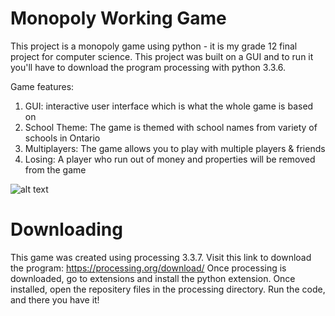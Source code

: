 # Monopoly Working Game
This project is a monopoly game using python - it is my grade 12 final project for computer science. This project was built on a GUI and to run it you'll have to download the program processing with python 3.3.6.

Game features:
1. GUI: interactive user interface which is what the whole game is based on
2. School Theme: The game is themed with school names from variety of schools in Ontario
3. Multiplayers: The game allows you to play with multiple players & friends 
4. Losing: A player who run out of money and properties will be removed from the game


![alt text](https://lh6.googleusercontent.com/n8nzUX_Nm-UhNif__OYy43lILWDRwKje5M707g2Am2hA4VCmL-JuZXl6_L3rw3FNMiVB1vOqtn9vRuaJ3bTu-GKFR3PsU6iCtRnhIxeH4XmkeE9I-kWwb-4sJxxw4G4k5uEKL0_h "Logo Title Text 1")



# Downloading 

This game was created using processing 3.3.7. Visit this link to download the program: https://processing.org/download/
Once processing is downloaded, go to extensions and install the python extension. Once installed, open the repositery files in the processing directory. Run the code, and there you have it! 
